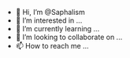 - 👋 Hi, I’m @Saphalism
- 👀 I’m interested in ...
- 🌱 I’m currently learning ...
- 💞️ I’m looking to collaborate on ...
- 📫 How to reach me ...

<!---
Saphalism/Saphalism is a ✨ special ✨ repository because its `README.md` (this file) appears on your GitHub profile.
You can click the Preview link to take a look at your changes.
--->
